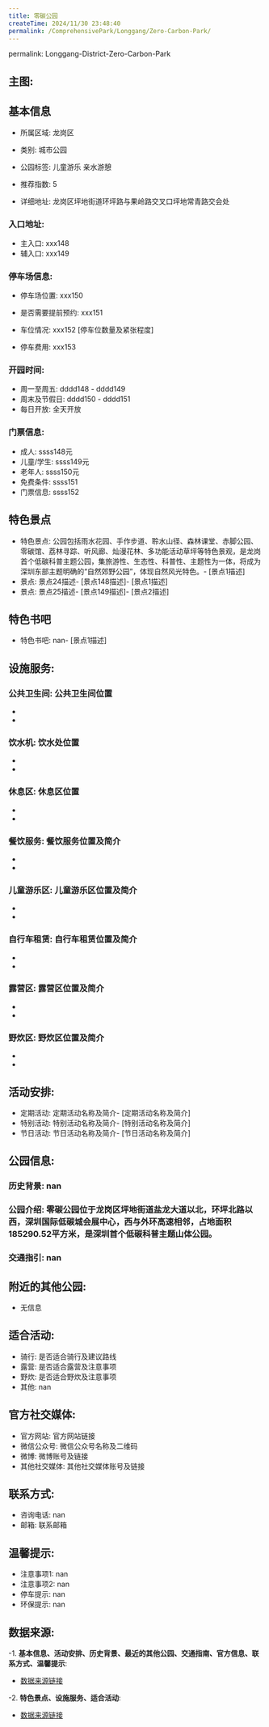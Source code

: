 ```yaml
---
title: 零碳公园
createTime: 2024/11/30 23:48:40
permalink: /ComprehensivePark/Longgang/Zero-Carbon-Park/
---
```

permalink: Longgang-District-Zero-Carbon-Park
<!-- ## 游玩路径: -->

## 主图:
<ImageCard
image="https://cgj.sz.gov.cn/img/4/4005/4005947/10775217.png"
title= "零碳公园"
description= "零碳公园位于龙岗区坪地街道盐龙大道以北，环坪北路以西，深圳国际低碳城会展中心，西与外环高速相邻，占地面积185290.52平方米，是深圳首个低碳科普主题山体公园"
date="2024/11/30"
href="/"
author="深圳公园"
/>

## 基本信息

- 所属区域: 龙岗区

- 类别: 城市公园

- 公园标签: 儿童游乐 亲水游憩

- 推荐指数: 5

- 详细地址: 龙岗区坪地街道环坪路与果岭路交叉口坪地常青路交会处

### 入口地址:
- 主入口: xxx148
- 辅入口: xxx149
### 停车场信息:
- 停车场位置: xxx150

- 是否需要提前预约: xxx151

- 车位情况: xxx152 [停车位数量及紧张程度]

- 停车费用: xxx153

### 开园时间:
- 周一至周五: dddd148 - dddd149
- 周末及节假日: dddd150 - dddd151
- 每日开放: 全天开放

### 门票信息:
- 成人: ssss148元
- 儿童/学生: ssss149元
- 老年人: ssss150元
- 免费条件: ssss151
- 门票信息: ssss152
## 特色景点
- 特色景点: 公园包括雨水花园、手作步道、聆水山径、森林课堂、赤脚公园、零碳馆、荔林寻踪、听风廊、灿漫花林、多功能活动草坪等特色景观，是龙岗首个低碳科普主题公园，集旅游性、生态性、科普性、主题性为一体，将成为深圳东部主题明确的“自然郊野公园”，体现自然风光特色。- [景点1描述]
- 景点: 景点24描述- [景点148描述]- [景点1描述]
- 景点: 景点25描述- [景点149描述]- [景点2描述]
## 特色书吧
- 特色书吧: nan- [景点1描述]
## 设施服务:
### 公共卫生间: 公共卫生间位置
- 
- 
### 饮水机: 饮水处位置
- 
- 
### 休息区: 休息区位置
- 
- 
### 餐饮服务: 餐饮服务位置及简介
- 
- 
### 儿童游乐区: 儿童游乐区位置及简介
- 
- 
### 自行车租赁: 自行车租赁位置及简介
- 
- 
### 露营区: 露营区位置及简介
- 
- 
### 野炊区: 野炊区位置及简介

- 
- 
## 活动安排:
- 定期活动: 定期活动名称及简介- [定期活动名称及简介]
- 特别活动: 特别活动名称及简介- [特别活动名称及简介]
- 节日活动: 节日活动名称及简介- [节日活动名称及简介]
## 公园信息:
### 历史背景: nan
### 公园介绍: 零碳公园位于龙岗区坪地街道盐龙大道以北，环坪北路以西，深圳国际低碳城会展中心，西与外环高速相邻，占地面积185290.52平方米，是深圳首个低碳科普主题山体公园。
### 交通指引: nan

## 附近的其他公园:
- 无信息

## 适合活动:
- 骑行: 是否适合骑行及建议路线
- 露营: 是否适合露营及注意事项
- 野炊: 是否适合野炊及注意事项
- 其他: nan

## 官方社交媒体:
- 官方网站: 官方网站链接
- 微信公众号: 微信公众号名称及二维码
- 微博: 微博账号及链接
- 其他社交媒体: 其他社交媒体账号及链接

## 联系方式:
- 咨询电话: nan
- 邮箱: 联系邮箱

## 温馨提示:
- 注意事项1: nan
- 注意事项2: nan
- 停车提示: nan
- 环保提示: nan

## 数据来源:
-1. **基本信息、活动安排、历史背景、最近的其他公园、交通指南、官方信息、联系方式、温馨提示**:
- [数据来源链接](https://cgj.sz.gov.cn/xsmh/gysz/csgy/content/post_10775217.html)

-2. **特色景点、设施服务、适合活动**:
- [数据来源链接](https://cgj.sz.gov.cn/xsmh/gysz/csgy/content/post_10775217.html)


